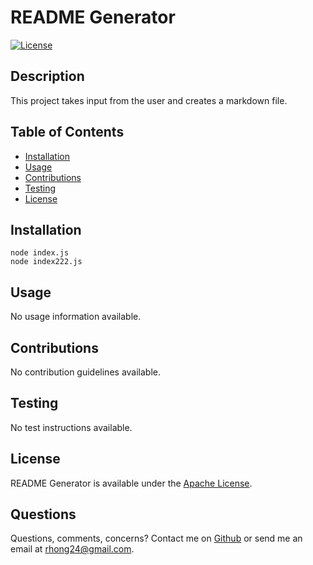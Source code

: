 # README Generator

[![License](https://img.shields.io/badge/License-Apache_2.0-blue.svg)](https://opensource.org/licenses/Apache-2.0)
## Description
This project takes input from the user and creates a markdown file.

## Table of Contents
- [Installation](#installation)
- [Usage](#usage)
- [Contributions](#contributions)
- [Testing](#testing)
- [License](#license)

## Installation
```
node index.js
node index222.js
```

## Usage
No usage information available.

## Contributions
No contribution guidelines available.

## Testing
No test instructions available.

## License
README Generator is available under the [Apache License](https://opensource.org/licenses/Apache-2.0).

## Questions
Questions, comments, concerns? Contact me on [Github](https://github.com/richardjhong) or send me an email at rhong24@gmail.com.
